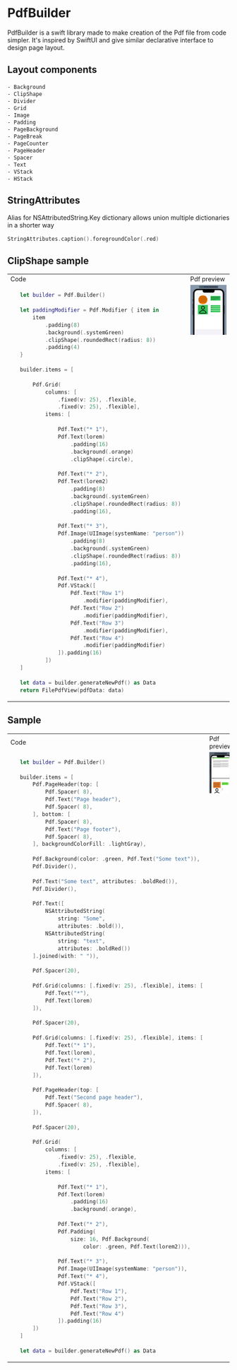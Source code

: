 # PdfBuilder

PdfBuilder is a swift library made to make creation of the Pdf file from code simpler. It's inspired by SwiftUI and give similar declarative interface to design page layout.

## Layout components
    - Background
    - ClipShape
    - Divider
    - Grid
    - Image
    - Padding
    - PageBackground
    - PageBreak
    - PageCounter
    - PageHeader
    - Spacer
    - Text
    - VStack
    - HStack

## StringAttributes
 Alias for NSAttributedString.Key dictionary allows union multiple dictionaries in a shorter way
 ```swift
 StringAttributes.caption().foregroundColor(.red)
 ```

 ## ClipShape sample

<table>
<tr>
     <td width="50%">Code</td>
     <td width="50%">Pdf preview</td>
</tr>
<tr>
<td valign="top" width="50%">

 ```swift
    let builder = Pdf.Builder()

    let paddingModifier = Pdf.Modifier { item in
        item
            .padding(8)
            .background(.systemGreen)
            .clipShape(.roundedRect(radius: 8))
            .padding(4)
    }

    builder.items = [

        Pdf.Grid(
            columns: [
                .fixed(v: 25), .flexible,
                .fixed(v: 25), .flexible],
            items: [

                Pdf.Text("* 1"),
                Pdf.Text(lorem)
                    .padding(16)
                    .background(.orange)
                    .clipShape(.circle),

                Pdf.Text("* 2"),
                Pdf.Text(lorem2)
                    .padding(8)
                    .background(.systemGreen)
                    .clipShape(.roundedRect(radius: 8))
                    .padding(16),

                Pdf.Text("* 3"),
                Pdf.Image(UIImage(systemName: "person"))
                    .padding(8)
                    .background(.systemGreen)
                    .clipShape(.roundedRect(radius: 8))
                    .padding(16),

                Pdf.Text("* 4"),
                Pdf.VStack([
                    Pdf.Text("Row 1")
                        .modifier(paddingModifier),
                    Pdf.Text("Row 2")
                        .modifier(paddingModifier),
                    Pdf.Text("Row 3")
                        .modifier(paddingModifier),
                    Pdf.Text("Row 4")
                        .modifier(paddingModifier)
                ]).padding(16)
            ])
    ]

    let data = builder.generateNewPdf() as Data
    return FilePdfView(pdfData: data)
```
</td>
<td valign="top" width="50%"><img src="./images/Screenshot_2022-01-07_003.png"></td>
</tr>
</table>

 ## Sample

<table>
<tr>
     <td width="50%">Code</td>
     <td width="50%">Pdf preview</td>
</tr>
<tr>
<td valign="top" width="50%">

 ```swift
    let builder = Pdf.Builder()

    builder.items = [
        Pdf.PageHeader(top: [
            Pdf.Spacer( 8),
            Pdf.Text("Page header"),
            Pdf.Spacer( 8),
        ], bottom: [
            Pdf.Spacer( 8),
            Pdf.Text("Page footer"),
            Pdf.Spacer( 8),
        ], backgroundColorFill: .lightGray),

        Pdf.Background(color: .green, Pdf.Text("Some text")),
        Pdf.Divider(),

        Pdf.Text("Some text", attributes: .boldRed()),
        Pdf.Divider(),

        Pdf.Text([
            NSAttributedString(
                string: "Some",
                attributes: .bold()),
            NSAttributedString(
                string: "text",
                attributes: .boldRed())
        ].joined(with: " ")),

        Pdf.Spacer(20),

        Pdf.Grid(columns: [.fixed(v: 25), .flexible], items: [
            Pdf.Text("*"),
            Pdf.Text(lorem)
        ]),

        Pdf.Spacer(20),

        Pdf.Grid(columns: [.fixed(v: 25), .flexible], items: [
            Pdf.Text("* 1"),
            Pdf.Text(lorem),
            Pdf.Text("* 2"),
            Pdf.Text(lorem)
        ]),

        Pdf.PageHeader(top: [
            Pdf.Text("Second page header"),
            Pdf.Spacer( 8),
        ]),

        Pdf.Spacer(20),

        Pdf.Grid(
            columns: [
                .fixed(v: 25), .flexible,
                .fixed(v: 25), .flexible],
            items: [

                Pdf.Text("* 1"),
                Pdf.Text(lorem)
                    .padding(16)
                    .background(.orange),

                Pdf.Text("* 2"),
                Pdf.Padding(
                    size: 16, Pdf.Background(
                        color: .green, Pdf.Text(lorem2))),

                Pdf.Text("* 3"),
                Pdf.Image(UIImage(systemName: "person")),
                Pdf.Text("* 4"),
                Pdf.VStack([
                    Pdf.Text("Row 1"),
                    Pdf.Text("Row 2"),
                    Pdf.Text("Row 3"),
                    Pdf.Text("Row 4")
                ]).padding(16)
        ])
    ]

    let data = builder.generateNewPdf() as Data
```

</td>
<td valign="top" width="50%"><img src="./images/Screenshot_2022-01-04_002.png"></td>
</tr>
</table>
